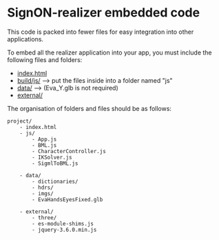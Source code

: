# SignON-realizer embedded code

This code is packed into fewer files for easy integration into other applications.

To embed all the realizer application into your app, you must include the following files and folders:

- [index.html](/index.html)
- [build/js/](js) --> put the files inside into a folder named "js"
- [data/](/data) --> (Eva_Y.glb is not required)
- [external/](/external)

The organisation of folders and files should be as follows:

    project/
        - index.html
        - js/
            - App.js
            - BML.js
            - CharacterController.js
            - IKSolver.js
            - SigmlToBML.js

        - data/
            - dictionaries/
            - hdrs/
            - imgs/
            - EvaHandsEyesFixed.glb

        - external/ 
            - three/
            - es-module-shims.js
            - jquery-3.6.0.min.js
